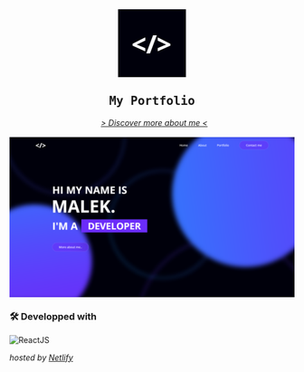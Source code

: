 <div align="center">
  <img src="https://raw.githubusercontent.com/MalekGuez/assets/master/portfolio/logo.png" align="center"/>
  <h2><samp>My Portfolio</samp></h2>
  &nbsp;  
  <i><a href="https://malekguez.netlify.app/" /> > Discover more about me < </a></i>
</div>

</br>

<img src="./public/images/Portfolio.png" align="center"/>

<h3>🛠 Developped with</h3>

![ReactJS](https://img.shields.io/badge/React-20232A?style=for-the-badge&logo=react&logoColor=61DAFB)&nbsp;

<i>hosted by <a href="https://www.netlify.com/">Netlify</a></i>
